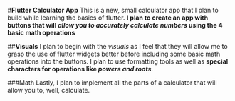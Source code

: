 #**Flutter Calculator App**
This is a new, small calculator app that I plan to build while learning the basics of flutter.
**I plan to create an app with buttons that will _allow you to accurately calculate numbers_ using the 4 basic math operations**

##**Visuals**
I plan to begin with the _visuals_ as I feel that they will allow me to grasp the use of flutter widgets better before including some basic math operations into the buttons. 
I plan to use formatting tools as well as **special characters for operations like _powers and roots_**. 

###Math
Lastly, I plan to implement all the parts of a calculator that will allow you to, well, calculate.




